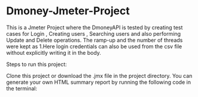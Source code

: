 # Dmoney-Jmeter-Project
This is a Jmeter Project where the DmoneyAPI is tested by creating test cases for Login , Creating users , Searching users and also performing Update and Delete operations. The ramp-up and the number of threads were kept as 1.Here login credentials can also be used from the csv file without explicitly writing it in the body.

Steps to run this project:

Clone this project or download the .jmx file in the project directory.
You can generate your own HTML summary report by running the following code in the terminal:

